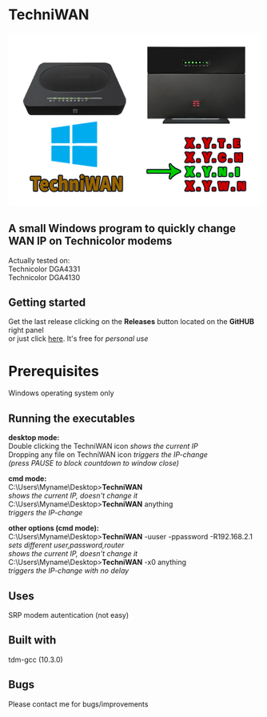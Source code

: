 # TechniWAN
![tewan.png](tewan.png)

## A small Windows program to quickly change WAN IP on Technicolor modems
Actually tested on:<BR>
Technicolor DGA4331<BR>
Technicolor DGA4130<BR>
    
## Getting started
Get the last release clicking on the **Releases** button located on the **GitHUB** right panel<BR>
or just click [here](https://github.com/uomoukko/TechniWAN/releases/). It's free for *personal use*<BR>

# Prerequisites
Windows operating system only<BR>  

## Running the executables
 **desktop mode:**<BR>
Double clicking the TechniWAN icon *shows the current IP*<BR>
Dropping any file on TechniWAN icon *triggers the IP-change*<BR>
*(press PAUSE to block countdown to window close)*

 **cmd mode:**<BR>
C:\Users\Myname\Desktop>**TechniWAN**<BR>
    *shows the current IP, doesn't change it*<BR>
C:\Users\Myname\Desktop>**TechniWAN** anything<BR>
    *triggers the IP-change*<BR>

 **other options (cmd mode):**<BR>
C:\Users\Myname\Desktop>**TechniWAN** -uuser -ppassword -R192.168.2.1<BR>
    *sets different user,password,router*<BR>
    *shows the current IP, doesn't change it*<BR>
C:\Users\Myname\Desktop>**TechniWAN** -x0 anything<BR>
    *triggers the IP-change with no delay*<BR> 

## Uses
SRP modem autentication (not easy)<BR>

## Built with
tdm-gcc (10.3.0)<BR>

## Bugs
Please contact me for bugs/improvements<BR>
